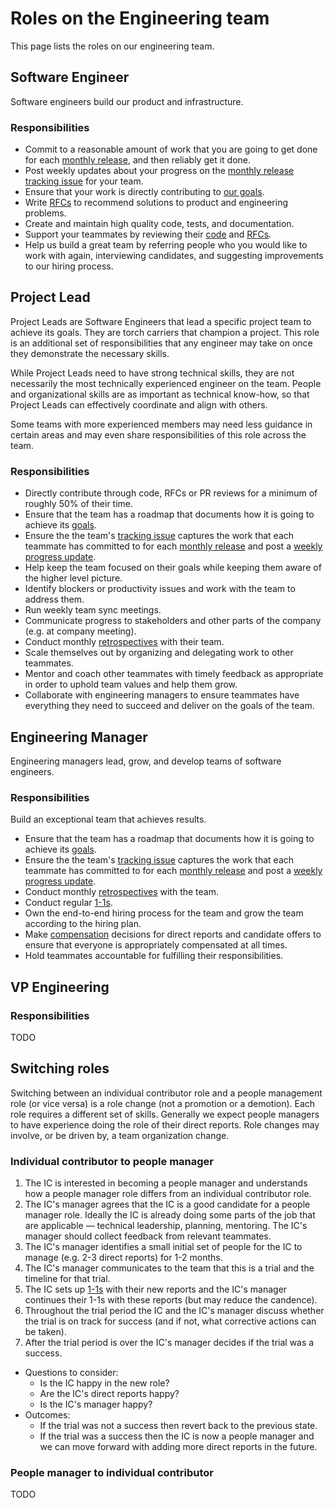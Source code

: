 # Roles on the Engineering team

This page lists the roles on our engineering team.

## Software Engineer

Software engineers build our product and infrastructure.

### Responsibilities

- Commit to a reasonable amount of work that you are going to get done for each [monthly release](releases/index.md), and then reliably get it done.
- Post weekly updates about your progress on the [monthly release tracking issue](tracking_issues.md) for your team.
- Ensure that your work is directly contributing to [our goals](../../company/goals/index.md).
- Write [RFCs](../communication/rfcs/index.md) to recommend solutions to product and engineering problems.
- Create and maintain high quality code, tests, and documentation.
- Support your teammates by reviewing their [code](code_reviews.md) and [RFCs](../communication/rfcs/index.md).
- Help us build a great team by referring people who you would like to work with again, interviewing candidates, and suggesting improvements to our hiring process.

## Project Lead

Project Leads are Software Engineers that lead a specific project team to achieve its goals. They are torch carriers that champion a project. This role is an additional set of responsibilities that any engineer may take on once they demonstrate the necessary skills.

While Project Leads need to have strong technical skills, they are not necessarily the most technically experienced engineer on the team. People and organizational skills are as important as technical know-how, so that Project Leads can effectively coordinate and align with others.

Some teams with more experienced members may need less guidance in certain areas and may even share responsibilities of this role across the team.

### Responsibilities

- Directly contribute through code, RFCs or PR reviews for a minimum of roughly 50% of their time.
- Ensure that the team has a roadmap that documents how it is going to achieve its [goals](../../company/goals/index.md).
- Ensure the the team's [tracking issue](tracking_issues.md) captures the work that each teammate has committed to for each [monthly release](releases/index.md) and post a [weekly progress update](tracking_issues.md#progress-updates).
- Help keep the team focused on their goals while keeping them aware of the higher level picture.
- Identify blockers or productivity issues and work with the team to address them.
- Run weekly team sync meetings.
- Communicate progress to stakeholders and other parts of the company (e.g. at company meeting).
- Conduct monthly [retrospectives](../../retrospectives/index.md) with their team.
- Scale themselves out by organizing and delegating work to other teammates.
- Mentor and coach other teammates with timely feedback as appropriate in order to uphold team values and help them grow.
- Collaborate with engineering managers to ensure teammates have everything they need to succeed and deliver on the goals of the team.

## Engineering Manager

Engineering managers lead, grow, and develop teams of software engineers.

### Responsibilities

Build an exceptional team that achieves results.

- Ensure that the team has a roadmap that documents how it is going to achieve its [goals](../../company/goals/index.md).
- Ensure the the team's [tracking issue](tracking_issues.md) captures the work that each teammate has committed to for each [monthly release](releases/index.md) and post a [weekly progress update](tracking_issues.md#progress-updates).
- Conduct monthly [retrospectives](../../retrospectives/index.md) with the team.
- Conduct regular [1-1s](../leadership/1-1.md).
- Own the end-to-end hiring process for the team and grow the team according to the hiring plan.
- Make [compensation](../people-ops/compensation.md) decisions for direct reports and candidate offers to ensure that everyone is appropriately compensated at all times.
- Hold teammates accountable for fulfilling their responsibilities.

## VP Engineering

### Responsibilities

TODO

## Switching roles

Switching between an individual contributor role and a people management role (or vice versa) is a role change (not a promotion or a demotion). Each role requires a different set of skills. Generally we expect people managers to have experience doing the role of their direct reports. Role changes may involve, or be driven by, a team organization change.

### Individual contributor to people manager

1. The IC is interested in becoming a people manager and understands how a people manager role differs from an individual contributor role.
2. The IC's manager agrees that the IC is a good candidate for a people manager role. Ideally the IC is already doing some parts of the job that are applicable — technical leadership, planning, mentoring. The IC's manager should collect feedback from relevant teammates.
3. The IC's manager identifies a small initial set of people for the IC to manage (e.g. 2-3 direct reports) for 1-2 months.
4. The IC's manager communicates to the team that this is a trial and the timeline for that trial.
5. The IC sets up [1-1s](../leadership/1-1.md) with their new reports and the IC's manager continues their 1-1s with these reports (but may reduce the candence).
6. Throughout the trial period the IC and the IC's manager discuss whether the trial is on track for success (and if not, what corrective actions can be taken).
7. After the trial period is over the IC's manager decides if the trial was a success.
  - Questions to consider:
    - Is the IC happy in the new role?
    - Are the IC's direct reports happy?
    - Is the IC's manager happy?
  - Outcomes:
    - If the trial was not a success then revert back to the previous state.
    - If the trial was a success then the IC is now a people manager and we can move forward with adding more direct reports in the future.

### People manager to individual contributor

TODO
